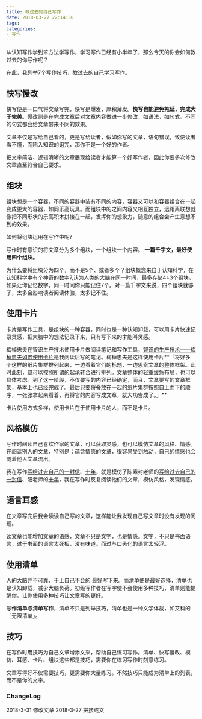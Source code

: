```yaml
---
title: 教过去的自己写作
date: 2018-03-27 22:14:50
tags: 
categories:
- 写作
---
```

从认知写作学到笨方法学写作，学习写作已经有小半年了，那么今天的你会如何教过去的你写作呢？ 

在此，我列举7个写作技巧，教过去的自己学习写作。 
 <!-- more -->
## 快写慢改

快写便是一口气将文章写完，快写是爆发，厚积薄发。**快写也能避免拖延，完成大于完美**。慢改则是在完成文章后对文章内容做进一步修改，如语法，如句式。不同的句式都会给文章带来不同的效果。
 
文章不仅是写给自己看的，更是写给读者，假如你写的文章，语句错误，致使读者看不懂，而陷入知识的诅咒，那你不是一个好的作者。

把文字简洁、逻辑清晰的文章展现给读者才能算一个好写作者，因此你要多次修改文章直至符合自己要求。

## 组块

组块想是一个容器，不同的容器中装有不同的内容，容器又可以和容器组合在一起变成更大的容器，如同乐高玩具。而组块中的之间内容又相互独立，远距离联想就像把不同形状的乐高积木拼接在一起，发挥你的想象力，随意的组合会产生意想不到的效果。

如何将组块运用在写作中呢?

写作时有意识的将文章分为多个组块，一个组块一个内容。 **一篇千字文，最好使用四个组块。**

为什么要将组块分为四个，而不是5个、或者多个？组块概念来自于认知科学，在认知科学中有个神奇的数字7,认为人类的大脑在同一时间，最多存储4±3个组块。如果让你记忆数字，同一时间你只能记住7个。对一篇千字文来说，四个组块就够了，太多会影响读者阅读体验，太多记不住。
## 使用卡片

卡片是写作工具，是组块的一种容器，同时也是一种认知卸载，可以用卡片快速记录灵感，把大脑中的想法记录下来，只有写下来的才能叫灵感。
 
 
梅棹忠夫在智识生产技术使用卡片做阅读笔记和写作工具，[智识的生产技术——梅棹忠夫如何使用卡片](http://blgo.syaoran.me/blgo/ProductionKnowledge.html)是我阅读后写的笔记。梅棹忠夫是这样使用卡片**「将好多个这样的纸片集群排列起来，一边看着它们的标题，一边思索文章的整体框架。此时此刻，既可以按照所谓的起承转合进行排列。文章整体的轻重缓急布局，也可以具体考虑。到了这一阶段，不仅要写的内容已经确定，而且，文章要写的文章框架，基本上也已经完成了。最后只要将叠放在一起的纸片集群按照自上而下的顺序，一张张拿起来看着，再将它的内容写成文章，就大功告成了。」**

卡片使用方式多样，使用卡片在于使用卡片的人，而不是卡片。
## 风格模仿

写作时阅读自己喜欢作家的文章，可以获取灵感，也可以模仿文章的风格、情感。在阅读别人的文章，特别是；蕴含情感的文章，很容易受到触动，自己的情感也会随着他人文章流出。

我在写作[写给过去自己的一封信](http://blgo.syaoran.me/blgo/ToMyselfLetter.html)、[十年](http://blgo.syaoran.me/blgo/TenYears.html)，就是模仿了陈素封老师的[写给过去自己的一封信](http://www.cnfeat.com/blog/2017/03/03/a-letter-to-myself-in-that-past/)、阳老师的[十年](http://www.yangzhiping.com/psy/ten-years.html)，我在写作时反复阅读他们的文章，模仿风格，发现情感。


## 语言耳感

在文章写完后我会读读自己写的文章，这样能让我发现自己写文章时没有发现的问题。

读文章也能增加文章的语感，文章不只是文字，也是情感。文字，不只是书面语言，过于书面的语言太死板，没有味道。而过与口头化的语言太轻浮。


## 使用清单

人的大脑并不可靠，于上自己不会的 最好写下来。而清单便是最好选择，清单也是认知卸载，减少大脑负荷。初级写作者在写字使不会使用多种技巧，清单则能提醒你。让你使用多种技巧让文章写的更好。

**写作清单与清单写作**，清单不只是列举技巧，清单也是一种文学体裁，如艾科的「无限清单」。



## 技巧

在写作时用技巧为自己文章增添文采，帮助自己练习写作。清单、快写慢改、模仿、耳感、卡片、组块这些都是技巧，需要你在练习写作时刻意练习。

文章写得好不仅需要技巧，更需要你大量练习。不然技巧只能成为清单上的列表，而不是你的文字。

### ChangeLog
2018-3-31 修改文章
2018-3-27 拼接成文
